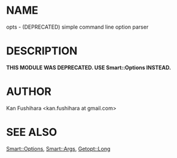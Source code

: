 # NAME

opts - (DEPRECATED) simple command line option parser

# DESCRIPTION

__THIS MODULE WAS DEPRECATED. USE Smart::Options INSTEAD.__

# AUTHOR

Kan Fushihara <kan.fushihara at gmail.com>

# SEE ALSO

[Smart::Options](https://metacpan.org/pod/Smart::Options), [Smart::Args](https://metacpan.org/pod/Smart::Args), [Getopt::Long](https://metacpan.org/pod/Getopt::Long)

